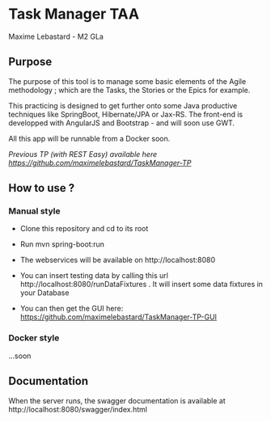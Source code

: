 # Task Manager TAA
Maxime Lebastard - M2 GLa

## Purpose
The purpose of this tool is to manage some basic elements of the Agile methodology ; which are the Tasks, the Stories or the Epics for example.

This practicing is designed to get further onto some Java productive techniques like SpringBoot, Hibernate/JPA or Jax-RS. The front-end is developped with AngularJS and Bootstrap - and will soon use GWT.

All this app will be runnable from a Docker soon.

_Previous TP (with REST Easy) available here https://github.com/maximelebastard/TaskManager-TP_

## How to use ?

### Manual style

* Clone this repository and cd to its root
* Run mvn spring-boot:run
* The webservices will be available on http://localhost:8080

* You can insert testing data by calling this url http://localhost:8080/runDataFixtures . It will insert some data fixtures in your Database

* You can then get the GUI here: https://github.com/maximelebastard/TaskManager-TP-GUI

### Docker style

...soon

## Documentation

When the server runs, the swagger documentation is available at http://localhost:8080/swagger/index.html